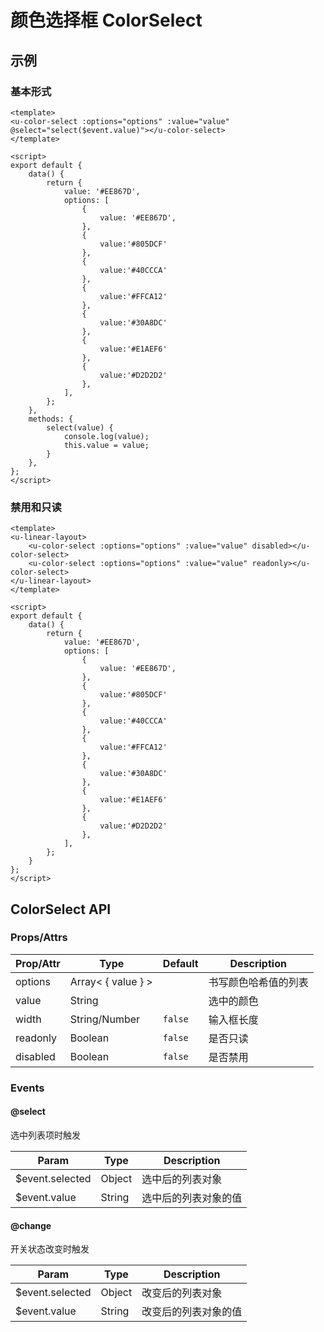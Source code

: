 # 颜色选择框 ColorSelect

## 示例
### 基本形式

``` vue
<template>
<u-color-select :options="options" :value="value" @select="select($event.value)"></u-color-select>
</template>

<script>
export default {
    data() {
        return {
            value: '#EE867D',
            options: [
                {
                    value: '#EE867D',
                },
                {
                    value:'#805DCF'
                },
                {
                    value:'#40CCCA'
                },
                {
                    value:'#FFCA12'
                },
                {
                    value:'#30A8DC'
                },
                {
                    value:'#E1AEF6'
                },
                {
                    value:'#D2D2D2'
                },
            ],
        };
    },
    methods: {
        select(value) {
            console.log(value);
            this.value = value;
        }
    },
};
</script>
```

### 禁用和只读

``` vue
<template>
<u-linear-layout>
    <u-color-select :options="options" :value="value" disabled></u-color-select>
    <u-color-select :options="options" :value="value" readonly></u-color-select>
</u-linear-layout>
</template>

<script>
export default {
    data() {
        return {
            value: '#EE867D',
            options: [
                {
                    value: '#EE867D',
                },
                {
                    value:'#805DCF'
                },
                {
                    value:'#40CCCA'
                },
                {
                    value:'#FFCA12'
                },
                {
                    value:'#30A8DC'
                },
                {
                    value:'#E1AEF6'
                },
                {
                    value:'#D2D2D2'
                },
            ],
        };
    }
};
</script>
```

## ColorSelect API
### Props/Attrs

| Prop/Attr | Type | Default | Description |
| --------- | ---- | ------- | ----------- |
| options | Array\< { value } \> || 书写颜色哈希值的列表 |
| value | String || 选中的颜色 |
| width | String/Number | `false` | 输入框长度 |
| readonly | Boolean | `false` | 是否只读 |
| disabled | Boolean | `false` | 是否禁用 |

### Events

#### @select

选中列表项时触发

| Param | Type | Description |
| ----- | ---- | ----------- |
| $event.selected | Object | 选中后的列表对象 |
| $event.value | String | 选中后的列表对象的值 |

#### @change

开关状态改变时触发

| Param | Type | Description |
| ----- | ---- | ----------- |
| $event.selected | Object | 改变后的列表对象 |
| $event.value | String | 改变后的列表对象的值 |
